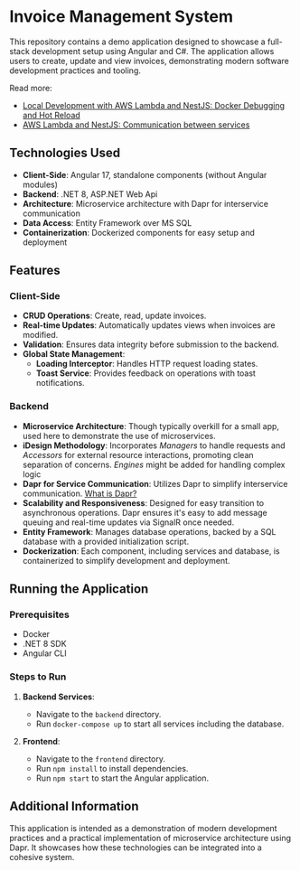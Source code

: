 # Invoice Management System

This repository contains a demo application designed to showcase a full-stack development setup using Angular and C#. The application allows users to create, update and view invoices, demonstrating modern software development practices and tooling.

Read more:
- [Local Development with AWS Lambda and NestJS: Docker Debugging and Hot Reload](https://medium.com/@venya-brodetskiy/local-development-with-aws-lambda-and-nestjs-docker-debugging-and-hot-reload-e9c75fb0c6c4)
- [AWS Lambda and NestJS: Communication between services](https://medium.com/@venya-brodetskiy/aws-lambda-and-nestjs-communication-between-services-3ea026bc463a)

## Technologies Used

- **Client-Side**: Angular 17, standalone components (without Angular modules)
- **Backend**: .NET 8, ASP.NET Web Api
- **Architecture**: Microservice architecture with Dapr for interservice communication
- **Data Access**: Entity Framework over MS SQL
- **Containerization**: Dockerized components for easy setup and deployment

## Features

### Client-Side
- **CRUD Operations**: Create, read, update invoices.
- **Real-time Updates**: Automatically updates views when invoices are modified.
- **Validation**: Ensures data integrity before submission to the backend.
- **Global State Management**:
  - **Loading Interceptor**: Handles HTTP request loading states.
  - **Toast Service**: Provides feedback on operations with toast notifications.

### Backend
- **Microservice Architecture**: Though typically overkill for a small app, used here to demonstrate the use of microservices.
- **iDesign Methodology**: Incorporates *Managers* to handle requests and *Accessors* for external resource interactions, promoting clean separation of concerns. *Engines* might be added for handling complex logic
- **Dapr for Service Communication**: Utilizes Dapr to simplify interservice communication. [What is Dapr?](https://dapr.io/)
- **Scalability and Responsiveness**: Designed for easy transition to asynchronous operations. Dapr ensures it's easy to add message queuing and real-time updates via SignalR once needed.
- **Entity Framework**: Manages database operations, backed by a SQL database with a provided initialization script.
- **Dockerization**: Each component, including services and database, is containerized to simplify development and deployment.

## Running the Application

### Prerequisites
- Docker
- .NET 8 SDK
- Angular CLI

### Steps to Run
1. **Backend Services**:
   - Navigate to the `backend` directory.
   - Run `docker-compose up` to start all services including the database.

2. **Frontend**:
   - Navigate to the `frontend` directory.
   - Run `npm install` to install dependencies.
   - Run `npm start` to start the Angular application.


## Additional Information

This application is intended as a demonstration of modern development practices and a practical implementation of microservice architecture using Dapr. It showcases how these technologies can be integrated into a cohesive system.
